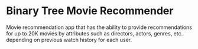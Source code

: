 # Binary Tree Movie Recommender

Movie recommendation app that has the ability to provide recommendations for up to 20K movies by attributes such as directors, actors, genres, etc. depending on previous watch history for each user.
